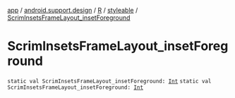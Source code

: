 [app](../../../index.md) / [android.support.design](../../index.md) / [R](../index.md) / [styleable](index.md) / [ScrimInsetsFrameLayout_insetForeground](./-scrim-insets-frame-layout_inset-foreground.md)

# ScrimInsetsFrameLayout_insetForeground

`static val ScrimInsetsFrameLayout_insetForeground: `[`Int`](https://kotlinlang.org/api/latest/jvm/stdlib/kotlin/-int/index.html)
`static val ScrimInsetsFrameLayout_insetForeground: `[`Int`](https://kotlinlang.org/api/latest/jvm/stdlib/kotlin/-int/index.html)